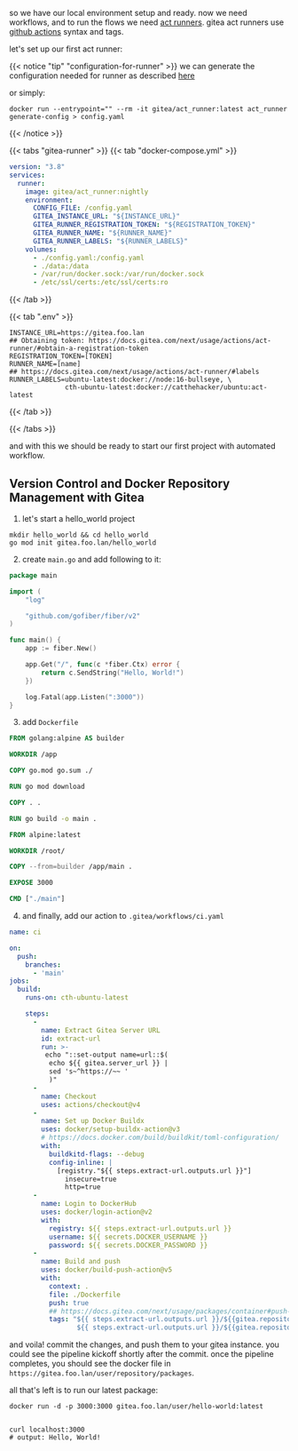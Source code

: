 so we have our local environment setup and ready. now we need workflows, and to run the flows we need [act runners](https://docs.gitea.com/next/usage/actions/act-runner/). gitea act runners use [github actions](https://docs.github.com/en/actions) syntax and tags. 

let's set up our first act runner: 

{{< notice "tip" "configuration-for-runner" >}}
we can generate the configuration needed for runner as described [here](https://docs.gitea.com/next/usage/actions/act-runner/#configuration)

or simply: 

    docker run --entrypoint="" --rm -it gitea/act_runner:latest act_runner generate-config > config.yaml

{{< /notice >}}

{{< tabs "gitea-runner" >}}
{{< tab "docker-compose.yml" >}}
```yaml
version: "3.8"
services:
  runner:
    image: gitea/act_runner:nightly
    environment:
      CONFIG_FILE: /config.yaml
      GITEA_INSTANCE_URL: "${INSTANCE_URL}"
      GITEA_RUNNER_REGISTRATION_TOKEN: "${REGISTRATION_TOKEN}"
      GITEA_RUNNER_NAME: "${RUNNER_NAME}"
      GITEA_RUNNER_LABELS: "${RUNNER_LABELS}"
    volumes:
      - ./config.yaml:/config.yaml
      - ./data:/data
      - /var/run/docker.sock:/var/run/docker.sock
      - /etc/ssl/certs:/etc/ssl/certs:ro
```
{{< /tab >}}

{{< tab ".env" >}}
```shell
INSTANCE_URL=https://gitea.foo.lan
## Obtaining token: https://docs.gitea.com/next/usage/actions/act-runner/#obtain-a-registration-token
REGISTRATION_TOKEN=[TOKEN]
RUNNER_NAME=[name]
## https://docs.gitea.com/next/usage/actions/act-runner/#labels
RUNNER_LABELS=ubuntu-latest:docker://node:16-bullseye, \
              cth-ubuntu-latest:docker://catthehacker/ubuntu:act-latest
```
{{< /tab >}}

{{< /tabs >}}

and with this we should be ready to start our first project with automated workflow.

## Version Control and Docker Repository Management with Gitea
1. let's start a hello_world project
```
mkdir hello_world && cd hello_world
go mod init gitea.foo.lan/hello_world
```
2. create `main.go` and add following to it:
```go
package main

import (
	"log"

	"github.com/gofiber/fiber/v2"
)

func main() {
	app := fiber.New()

	app.Get("/", func(c *fiber.Ctx) error {
		return c.SendString("Hello, World!")
	})

	log.Fatal(app.Listen(":3000"))
}
```
3. add `Dockerfile`
```dockerfile
FROM golang:alpine AS builder

WORKDIR /app

COPY go.mod go.sum ./

RUN go mod download

COPY . .

RUN go build -o main .

FROM alpine:latest  

WORKDIR /root/

COPY --from=builder /app/main .

EXPOSE 3000

CMD ["./main"]

```

4. and finally, add our action to `.gitea/workflows/ci.yaml`
```yaml
name: ci

on:
  push:
    branches:
      - 'main'
jobs:
  build:
    runs-on: cth-ubuntu-latest

    steps:
      -
        name: Extract Gitea Server URL
        id: extract-url
        run: >-
         echo "::set-output name=url::$(
          echo ${{ gitea.server_url }} | 
          sed 's~^https://~~ '
          )"
      -
        name: Checkout
        uses: actions/checkout@v4
      -
        name: Set up Docker Buildx
        uses: docker/setup-buildx-action@v3
        # https://docs.docker.com/build/buildkit/toml-configuration/
        with:
          buildkitd-flags: --debug
          config-inline: |
            [registry."${{ steps.extract-url.outputs.url }}"]
              insecure=true
              http=true
      - 
        name: Login to DockerHub
        uses: docker/login-action@v2
        with:
          registry: ${{ steps.extract-url.outputs.url }}
          username: ${{ secrets.DOCKER_USERNAME }}
          password: ${{ secrets.DOCKER_PASSWORD }}
      -
        name: Build and push
        uses: docker/build-push-action@v5
        with:
          context: .
          file: ./Dockerfile
          push: true
          ## https://docs.gitea.com/next/usage/packages/container#push-an-image
          tags: "${{ steps.extract-url.outputs.url }}/${{gitea.repository}}:${{gitea.sha}}, \
                 ${{ steps.extract-url.outputs.url }}/${{gitea.repository}}:latest"
```

and voila! commit the changes, and push them to your gitea instance. you could see the pipeline kickoff shortly after the commit. once the pipeline completes, you should see the docker file in `https://gitea.foo.lan/user/repository/packages`.

all that's left is to run our latest package:

    docker run -d -p 3000:3000 gitea.foo.lan/user/hello-world:latest

 
    curl localhost:3000
    # output: Hello, World!